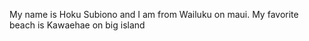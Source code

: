 My name is Hoku Subiono and I am from Wailuku on maui. My favorite beach is Kawaehae on big island 
